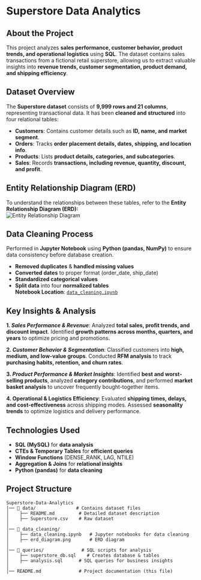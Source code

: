 # **Superstore Data Analytics**

## About the Project
This project analyzes **sales performance, customer behavior, product trends, and operational logistics** using **SQL**. The dataset contains sales transactions from a fictional retail superstore, allowing us to extract valuable insights into **revenue trends, customer segmentation, product demand, and shipping efficiency**.

## Dataset Overview
The **Superstore dataset** consists of **9,999 rows and 21 columns**, representing transactional data. It has been **cleaned and structured** into four relational tables:

- **Customers**: Contains customer details such as **ID, name, and market segment**.
- **Orders**: Tracks **order placement details, dates, shipping, and location info**.
- **Products**: Lists **product details, categories, and subcategories**.
- **Sales**: Records **transactions, including revenue, quantity, discount, and profit**.

## Entity Relationship Diagram (ERD)
To understand the relationships between these tables, refer to the **Entity Relationship Diagram (ERD):**  
![Entity Relationship Diagram](data_cleaning/erd_diagram.png)

## Data Cleaning Process
Performed in **Jupyter Notebook** using **Python (pandas, NumPy)** to ensure data consistency before database creation.
- **Removed duplicates** & **handled missing values**  
- **Converted dates** to proper format (order_date, ship_date)  
- **Standardized categorical values**  
- **Split data** into four **normalized tables**  
**Notebook Location**: [`data_cleaning.ipynb`](data_cleaning/data_cleaning.ipynb)

## Key Insights & Analysis
**1. _Sales Performance & Revenue_**:  Analyzed **total sales, profit trends, and discount impact**. Identified **growth patterns across months, quarters, and years** to optimize pricing and promotions.

**2. _Customer Behavior & Segmentation_**:  Classified customers into **high, medium, and low-value groups**. Conducted **RFM analysis** to track **purchasing habits, retention, and churn rates**.

**3. _Product Performance & Market Insights_**:  Identified **best and worst-selling products**, analyzed **category contributions**, and performed **market basket analysis** to uncover frequently bought-together items.

**4. Operational & Logistics Efficiency**:  Evaluated **shipping times, delays, and cost-effectiveness** across shipping modes. Assessed **seasonality trends** to optimize logistics and delivery performance.

## Technologies Used
- **SQL (MySQL)** for **data analysis**  
- **CTEs & Temporary Tables** for **efficient queries**  
- **Window Functions** (DENSE_RANK, LAG, NTILE)  
- **Aggregation & Joins** for **relational insights**  
- **Python (pandas)** for **data cleaning**  

## Project Structure
```
Superstore-Data-Analytics
│── 📁 data/               # Contains dataset files
│    ├── README.md         # Detailed dataset description
│    ├── Superstore.csv    # Raw dataset
│
│── 📁 data_cleaning/          
│    ├── data_cleaning.ipynb   # Jupyter notebooks for data cleaning
│    ├── erd_diagram.png       # ERD diagram  
│
│── 📁 queries/              # SQL scripts for analysis
│    ├── superstore_db.sql    # Creates database & tables
│    ├── analysis.sql      # SQL queries for business insights
│
│── README.md              # Project documentation (this file)
```
